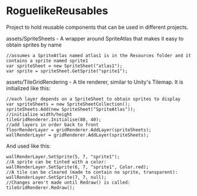 # RoguelikeReusables
Project to hold reusable components that can be used in different projects.

assets/SpriteSheets - A wrapper around SpriteAtlas that makes it easy to obtain sprites by name

    //assumes a SpriteAtlas named atlas1 is in the Resources folder and it contains a sprite named sprite1
    var spriteSheet = new SpriteSheet("atlas1");
    var sprite = spriteSheet.GetSprite("sprite1");

assets/TileGridRendering - A tile renderer, similar to Unity's Tilemap. It is initialized like this:

    //each layer depends on a SpriteSheet to obtain sprites to display
    var spriteSheets = new SpriteSheetCollection();
    spriteSheets.Add(new SpriteSheet("SpriteAtlas"));
    //initialize width/height
    tileGridRenderer.Initialise(80, 40);
    //add layers in order back to front
    floorRenderLayer = gridRenderer.AddLayer(spriteSheets);
    wallRenderLayer = gridRenderer.AddLayer(spriteSheets);
    
And used like this:

    wallRenderLayer.SetSprite(5, 7, "sprite1");
    //A sprite can be tinted with a color:
    wallRenderLayer.SetSprite(6, 7, "sprite1", Color.red);
    //A tile can be cleared (made to contain no sprite, transparent):
    wallRenderLayer.SetSprite(7, 7, null);
    //Changes aren't made until Redraw() is called:
    tileGridRenderer.Redraw();
    
